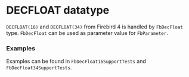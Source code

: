 # DECFLOAT datatype

`DECFLOAT(16)` and `DECFLOAT(34)` from Firebird 4 is handled by `FbDecFloat` type. `FbDecFloat` can be used as parameter value for `FbParameter`.

### Examples

Examples can be found in `FbDecFloat16SupportTests` and `FbDecFloat34SupportTests`.